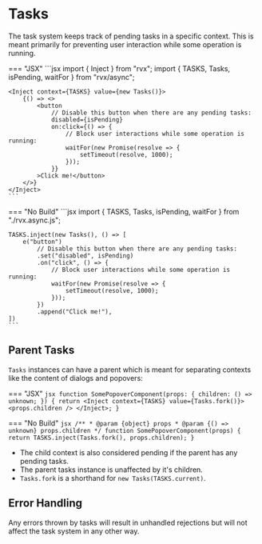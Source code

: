 # Tasks
The task system keeps track of pending tasks in a specific context. This is meant primarily for preventing user interaction while some operation is running.

=== "JSX"
	```jsx
	import { Inject } from "rvx";
	import { TASKS, Tasks, isPending, waitFor } from "rvx/async";

	<Inject context={TASKS} value={new Tasks()}>
		{() => <>
			<button
				// Disable this button when there are any pending tasks:
				disabled={isPending}
				on:click={() => {
					// Block user interactions while some operation is running:
					waitFor(new Promise(resolve => {
						setTimeout(resolve, 1000);
					}));
				}}
			>Click me!</button>
		</>}
	</Inject>
	```

=== "No Build"
	```jsx
	import { TASKS, Tasks, isPending, waitFor } from "./rvx.async.js";

	TASKS.inject(new Tasks(), () => [
		e("button")
			// Disable this button when there are any pending tasks:
			.set("disabled", isPending)
			.on("click", () => {
				// Block user interactions while some operation is running:
				waitFor(new Promise(resolve => {
					setTimeout(resolve, 1000);
				}));
			})
			.append("Click me!"),
	])
	```

## Parent Tasks
`Tasks` instances can have a parent which is meant for separating contexts like the content of dialogs and popovers:

=== "JSX"
	```jsx
	function SomePopoverComponent(props: { children: () => unknown; }) {
		return <Inject context={TASKS} value={Tasks.fork()}>
			<props.children />
		</Inject>;
	}
	```

=== "No Build"
	```jsx
	/**
	 * @param {object} props
	 * @param {() => unknown} props.children
	 */
	function SomePopoverComponent(props) {
		return TASKS.inject(Tasks.fork(), props.children);
	}
	```

+ The child context is also considered pending if the parent has any pending tasks.
+ The parent tasks instance is unaffected by it's children.
+ `Tasks.fork` is a shorthand for `new Tasks(TASKS.current)`.

## Error Handling
Any errors thrown by tasks will result in unhandled rejections but will not affect the task system in any other way.

